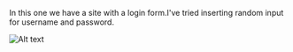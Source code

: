 In this one we have a site with a login form.I've tried inserting random input for username and password.

![Alt text](https://github.com/DejanJS/picoCTF-Writeups/blob/master/03.Logon/login1.png) 
